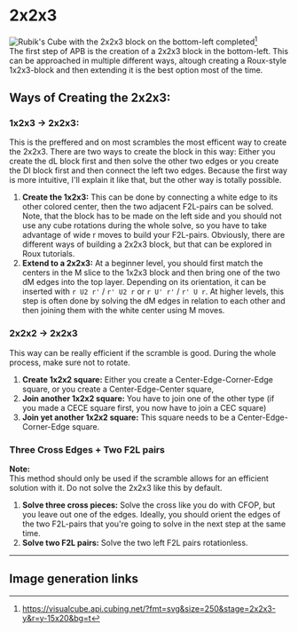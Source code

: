 # 2x2x3
<image class="right" alt="Rubik's Cube with the 2x2x3 block on the bottom-left completed" src="/images/tutorial/223/223.svg">[^223image]<br>
The first step of APB is the creation of a 2x2x3 block in the bottom-left. This can be approached in multiple different ways, altough creating a Roux-style 1x2x3-block and then extending it is the best option most of the time.
## Ways of Creating the 2x2x3:
### 1x2x3 → 2x2x3:
This is the preffered and on most scrambles the most efficent way to create the 2x2x3. There are two ways to create the block in this way: Either you create the dL block first and then solve the other two edges or you create the Dl block first and then connect the left two edges. Because the first way is more intuitive, I'll explain it like that, but the other way is totally possible.
1. **Create the 1x2x3:** This can be done by connecting a white edge to its other colored center, then the two adjacent F2L-pairs can be solved. Note, that the block has to be made on the left side and you should not use any cube rotations during the whole solve, so you have to take advantage of wide r moves to build your F2L-pairs. Obviously, there are different ways of building a 2x2x3 block, but that can be explored in Roux tutorials.
2. **Extend to a 2x2x3:** At a beginner level, you should first match the centers in the M slice to the 1x2x3 block and then bring one of the two dM edges into the top layer. Depending on its orientation, it can be inserted with `r U2 r'` / `r' U2 r` or `r U' r'` / `r' U r`. At higher levels, this step is often done by solving the dM edges in relation to each other and then joining them with the white center using M moves.

### 2x2x2 → 2x2x3
This way can be really efficient if the scramble is good. During the whole process, make sure not to rotate.
1. **Create 1x2x2 square:** Either you create a Center-Edge-Corner-Edge square, or you create a Center-Edge-Center square,
2. **Join another 1x2x2 square:** You have to join one of the other type (if you made a CECE square first, you now have to join a CEC square)
3. **Join yet another 1x2x2 square:** This square needs to be a Center-Edge-Corner-Edge square.

### Three Cross Edges + Two F2L pairs
<div class="warning"><b>Note:</b><br>This method should only be used if the scramble allows for an efficient solution with it. Do not solve the 2x2x3 like this by default.</div>

1. **Solve three cross pieces:** Solve the cross like you do with CFOP, but you leave out one of the edges. Ideally, you should orient the edges of the two F2L-pairs that you're going to solve in the next step at the same time.
2. **Solve two F2L pairs:** Solve the two left F2L pairs rotationless.
<hr>

## Image generation links
[^223image]: <https://visualcube.api.cubing.net/?fmt=svg&size=250&stage=2x2x3-y&r=y-15x20&bg=t>